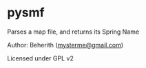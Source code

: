 # pysmf

Parses a map file, and returns its Spring Name

Author: Beherith (mysterme@gmail.com)

Licensed under GPL v2
